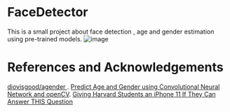 # FaceDetector
This is a small project about  face detection , age and gender estimation using pre-trained models.
![image](https://livezingy.com/uploads/2020/05/faceAgenderDetector.gif)
# References and Acknowledgements
[ diovisgood/agender ](https://github.com/diovisgood/agender).
[Predict Age and Gender using Convolutional Neural Network and openCV](https://towardsdatascience.com/predict-age-and-gender-using-convolutional-neural-network-and-opencv-fd90390e3ce6).
[Giving Harvard Students an iPhone 11 If They Can Answer THIS Question](https://www.youtube.com/watch?v=cSSFRim8OK8)
